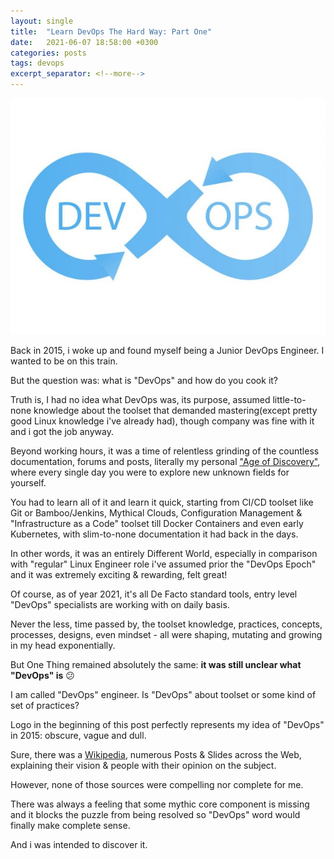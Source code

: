 ```yaml
---
layout: single
title:  "Learn DevOps The Hard Way: Part One"
date:   2021-06-07 18:58:00 +0300
categories: posts
tags: devops
excerpt_separator: <!--more-->
---
```

![DevOps Logo](/assets/images/devops-logo-ncpyrght.jpg)

Back in 2015, i woke up and found myself being a Junior DevOps Engineer. I wanted to be on this train.

But the question was: what is "DevOps" and how do you cook it?

<!--more-->

Truth is, I had no idea what DevOps was, its purpose, assumed little-to-none knowledge about the toolset that demanded mastering(except pretty good Linux knowledge i've already had), though company was fine with it and i got the job anyway.

Beyond working hours, it was a time of relentless grinding of the countless documentation, forums and posts, literally my personal ["Age of Discovery"](https://en.wikipedia.org/wiki/Age_of_Discovery), where every single day you were to explore new unknown fields for yourself.

You had to learn all of it and learn it quick, starting from CI/CD toolset like Git or Bamboo/Jenkins, Mythical Clouds, Configuration Management & "Infrastructure as a Code" toolset till Docker Containers and even early Kubernetes, with slim-to-none documentation it had back in the days.

In other words, it was an entirely Different World, especially in comparison with "regular" Linux Engineer role i've assumed prior the "DevOps Epoch" and it was extremely exciting & rewarding, felt great!

Of course, as of year 2021, it's all De Facto standard tools, entry level "DevOps" specialists are working with on daily basis.

Never the less, time passed by, the toolset knowledge, practices, concepts, processes, designs, even mindset - all were shaping, mutating and growing in my head exponentially.

But One Thing remained absolutely the same: **it was still unclear what "DevOps" is** :confused:

I am called "DevOps" engineer. Is "DevOps" about toolset or some kind of set of practices?

Logo in the beginning of this post perfectly represents my idea of "DevOps" in 2015: obscure, vague and dull.

Sure, there was a [Wikipedia](https://en.wikipedia.org/wiki/DevOps), numerous Posts & Slides across the Web, explaining their vision & people with their opinion on the subject.

However, none of those sources were compelling nor complete for me.

There was always a feeling that some mythic core component is missing and it blocks the puzzle from being resolved so "DevOps" word would finally make complete sense.

And i was intended to discover it.
